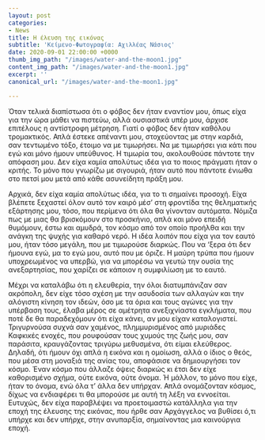 ```yaml
---
layout: post
categories:
- News
title: Η έλευση της εικόνας
subtitle: 'Κείμενο-Φωτογραφία: Αχιλλέας Νάσιος'
date: 2020-09-01 22:00:00 +0000
thumb_img_path: "/images/water-and-the-moon1.jpg"
content_img_path: "/images/water-and-the-moon1.jpg"
excerpt: ''
canonical_url: "/images/water-and-the-moon1.jpg"

---
```

Όταν τελικά διαπίστωσα ότι ο φόβος δεν ήταν εναντίον μου, όπως είχα για την ώρα μάθει να πιστεύω, αλλά ουσιαστικά υπέρ μου, άρχισε επιτέλους η αντίστροφη μέτρηση. Γιατί ο φόβος δεν ήταν καθόλου τρομακτικός. Απλά έστεκε απέναντι μου, στοχεύοντας με στην καρδιά, σαν τεντωμένο τόξο, έτοιμο να με τιμωρήσει. Να με τιμωρήσει για κάτι που εγώ και μόνο ήμουν υπεύθυνος. Η τιμωρία του, ακολουθούσε πάντοτε την απόφαση μου. Δεν είχα καμία απολύτως ιδέα για το ποιος πράγματι ήταν ο κριτής. Το μόνο που γνωρίζω με σιγουριά, ήταν αυτό που πάντοτε ένιωθα στο πετσί μου μετά από κάθε ασυνείδητη πράξη μου.

Αρχικά, δεν είχα καμία απολύτως ιδέα, για το τι σημαίνει προσοχή. Είχα βλέπετε ξεχαστεί όλον αυτό τον καιρό μέσ’ στη φροντίδα της θεληματικής εξάρτησης μου, τόσο, που περίμενα ότι όλα θα γίνονταν αυτόματα. Νόμιζα πως με μιας θα βρισκόμουν στο προσκήνιο, απλά και μόνο επειδή θυμόμουν, έστω και αμυδρά, τον κόσμο από τον οποίο προήλθα και την ανάγκη της ψυχής για καθαρό νερό. Η ιδέα λοιπόν που είχα για τον εαυτό μου, ήταν τόσο μεγάλη, που με τιμωρούσε διαρκώς. Που να ‘ξερα ότι δεν ήμουνα εγώ, μα το εγώ μου, αυτό που με όριζε. Η μαύρη τρύπα που ήμουν υποχρεωμένος να υπερβώ, για να μπορέσω να γευτώ την ουσία της ανεξαρτησίας, που χαρίζει σε κάποιον η συμφιλίωση με το εαυτό.

Μέχρι να καταλάβω ότι η ελευθερία, την όλοι διατυμπάνιζαν σαν ακρόπολη, δεν είχε τόσο σχέση με την ασυδοσία των αλλαγών και την αλόγιστη κίνηση τον ιδεών, όσο με τα όρια και τους αγώνες για την υπέρβαση τους, έλαβα μέρος σε αμέτρητα ανεξιχνίαστα εγκλήματα, που ποτέ δε θα παραδεχόμουν ότι είχα κάνει, αν μου είχαν καταλογιστεί. Τριγυρνούσα συχνά σαν χαμένος, πλημμυρισμένος από μυριάδες Καφκικές ενοχές, που ρουφούσαν τους χυμούς της ζωής μου, σαν παράσιτα, κραυγάζοντας τριγύρω μεθυσμένα, ότι είμαι ελεύθερος. Δηλαδή, ότι ήμουν όχι απλά η εικόνα και η ομοίωση, αλλά ο ίδιος ο θεός, που μέσα στη μοναξιά της ανίας του, αποφάσισε να δημιουργήσει τον κόσμο. Έναν κόσμο που άλλαζε όψεις διαρκώς κι έτσι δεν είχε καθορισμένο σχήμα, ούτε εικόνα, ούτε όνομα. Ή μάλλον, το μόνο που είχε, ήταν το όνομα, ενώ όλα τ’ άλλα δεν υπήρχαν. Απλά ονομάζονταν κόσμος, δίχως να ενδιαφέρει τι θα μπορούσε με αυτή τη λέξη να εννοείται. Ευτυχώς, δεν είχα παραβλέψει να προετοιμαστώ κατάλληλα για την εποχή της έλευσης της εικόνας, που ήρθε σαν Αρχάγγελος να βυθίσει ό,τι υπήρχε και δεν υπήρχε, στην ανυπαρξία, σημαίνοντας μια καινούργια εποχή.